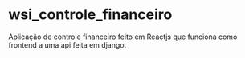 # wsi_controle_financeiro
Aplicação de controle financeiro feito em Reactjs que funciona como frontend a uma api feita em django.
